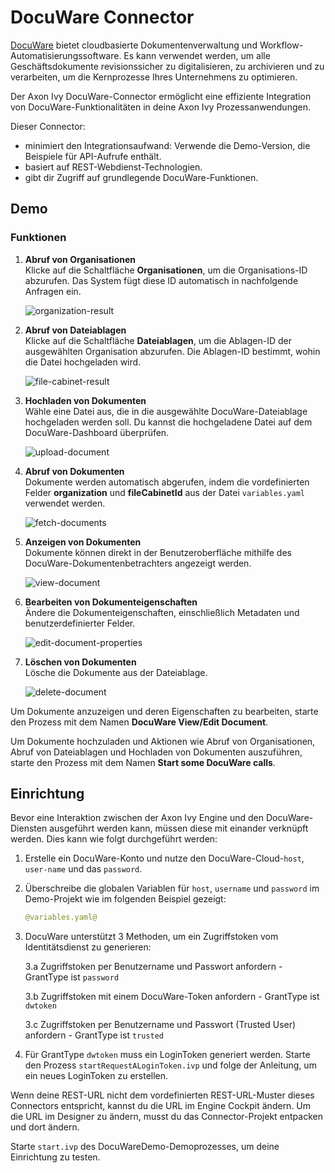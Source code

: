 # DocuWare Connector

[DocuWare](https://start.docuware.com/) bietet cloudbasierte Dokumentenverwaltung und Workflow-Automatisierungssoftware. Es kann verwendet werden, um alle Geschäftsdokumente revisionssicher zu digitalisieren, zu archivieren und zu verarbeiten, um die Kernprozesse Ihres Unternehmens zu optimieren.

Der Axon Ivy DocuWare-Connector ermöglicht eine effiziente Integration von DocuWare-Funktionalitäten in deine Axon Ivy Prozessanwendungen.

Dieser Connector:

- minimiert den Integrationsaufwand: Verwende die Demo-Version, die Beispiele für API-Aufrufe enthält.
- basiert auf REST-Webdienst-Technologien.
- gibt dir Zugriff auf grundlegende DocuWare-Funktionen.

## Demo

### Funktionen

1. **Abruf von Organisationen**  
   Klicke auf die Schaltfläche **Organisationen**, um die Organisations-ID abzurufen. Das System fügt diese ID automatisch in nachfolgende Anfragen ein.

    ![organization-result](images/get-organization-result.png)

2. **Abruf von Dateiablagen**  
    Klicke auf die Schaltfläche **Dateiablagen**, um die Ablagen-ID der ausgewählten Organisation abzurufen. Die Ablagen-ID bestimmt, wohin die Datei hochgeladen wird.

    ![file-cabinet-result](images/get-file-cabinet-result.png)

3. **Hochladen von Dokumenten**  
    Wähle eine Datei aus, die in die ausgewählte DocuWare-Dateiablage hochgeladen werden soll. Du kannst die hochgeladene Datei auf dem DocuWare-Dashboard überprüfen.

    ![upload-document](images/upload-document-result.png)

4. **Abruf von Dokumenten**  
   Dokumente werden automatisch abgerufen, indem die vordefinierten Felder **organization** und **fileCabinetId** aus der Datei `variables.yaml` verwendet werden.

   ![fetch-documents](images/fetch-documents.png)

5. **Anzeigen von Dokumenten**  
   Dokumente können direkt in der Benutzeroberfläche mithilfe des DocuWare-Dokumentenbetrachters angezeigt werden.

   ![view-document](images/view-document.png)

6. **Bearbeiten von Dokumenteigenschaften**  
   Ändere die Dokumenteigenschaften, einschließlich Metadaten und benutzerdefinierter Felder.

   ![edit-document-properties](images/edit-document-properties.png)

7. **Löschen von Dokumenten**  
   Lösche die Dokumente aus der Dateiablage.

   ![delete-document](images/delete-document.png)

Um Dokumente anzuzeigen und deren Eigenschaften zu bearbeiten, starte den Prozess mit dem Namen **DocuWare View/Edit Document**.

Um Dokumente hochzuladen und Aktionen wie Abruf von Organisationen, Abruf von Dateiablagen und Hochladen von Dokumenten auszuführen, starte den Prozess mit dem Namen **Start some DocuWare calls**.

## Einrichtung

Bevor eine Interaktion zwischen der Axon Ivy Engine und den DocuWare-Diensten ausgeführt werden kann, müssen diese mit einander verknüpft werden. Dies kann wie folgt durchgeführt werden:

1. Erstelle ein DocuWare-Konto und nutze den DocuWare-Cloud-`host`, `user-name` und das `password`.

2. Überschreibe die globalen Variablen für `host`, `username` und `password` im Demo-Projekt wie im folgenden Beispiel gezeigt:

   ```yaml
   @variables.yaml@
   
3. DocuWare unterstützt 3 Methoden, um ein Zugriffstoken vom Identitätsdienst zu generieren:

    3.a Zugriffstoken per Benutzername und Passwort anfordern - GrantType ist `password`
    
    3.b Zugriffstoken mit einem DocuWare-Token anfordern - GrantType ist `dwtoken`
    
    3.c Zugriffstoken per Benutzername und Passwort (Trusted User) anfordern - GrantType ist `trusted`

4. Für GrantType `dwtoken` muss ein LoginToken generiert werden. Starte den Prozess `startRequestALoginToken.ivp` und folge der Anleitung, um ein neues LoginToken zu erstellen.

Wenn deine REST-URL nicht dem vordefinierten REST-URL-Muster dieses Connectors entspricht, kannst du die URL im Engine Cockpit ändern. Um die URL im Designer zu ändern, musst du das Connector-Projekt entpacken und dort ändern.

Starte `start.ivp` des DocuWareDemo-Demoprozesses, um deine Einrichtung zu testen.
